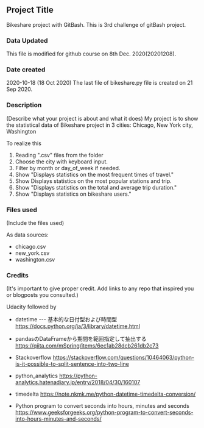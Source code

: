 ## Project Title
Bikeshare project with GitBash. This is 3rd challenge of gitBash project.

### Data Updated
This file is modified for github course on 8th Dec. 2020(20201208).

### Date created
2020-10-18 (18 Oct 2020)
The last file of bikeshare.py file is created on 21 Sep 2020.

### Description
(Describe what your project is about and what it does)
My project is to show the statistical data of Bikeshare project in 3 cities: Chicago, New York city, Washington

To realize this
1. Reading ".csv" files from the folder
2. Choose the city with keyboard input.
3. Filter by month or day_of_week if needed.
4. Show "Displays statistics on the most frequent times of travel."
5. Show Displays statistics on the most popular stations and trip.
6. Show "Displays statistics on the total and average trip duration."
7. Show "Displays statistics on bikeshare users."


### Files used
(Include the files used)

As data sources:
- chicago.csv
- new_york.csv
- washington.csv

### Credits
(It's important to give proper credit. Add links to any repo that inspired you or blogposts you consulted.)

Udacity followed by


- datetime --- 基本的な日付型および時間型
  https://docs.python.org/ja/3/library/datetime.html

- pandasのDataFrameから期間を範囲指定して抽出する
  https://qiita.com/mSpring/items/6ec1ab28dcb261db2c73

- Stackoverflow
  https://stackoverflow.com/questions/10464063/python-is-it-possible-to-split-sentence-into-two-line

- python_analytics
  https://python-analytics.hatenadiary.jp/entry/2018/04/30/160107

- timedelta
  https://note.nkmk.me/python-datetime-timedelta-conversion/

- Python program to convert seconds into hours, minutes and seconds
  https://www.geeksforgeeks.org/python-program-to-convert-seconds-into-hours-minutes-and-seconds/
